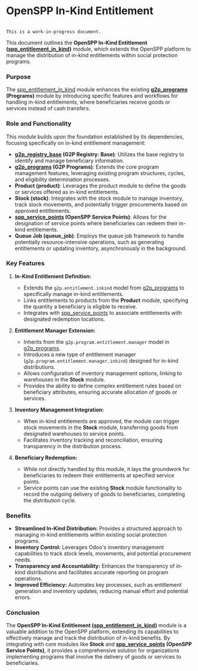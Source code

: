# OpenSPP In-Kind Entitlement

```{warning}

This is a work-in-progress document.
```

This document outlines the **OpenSPP In-Kind Entitlement ([spp_entitlement_in_kind](spp_entitlement_in_kind))** module, which extends the OpenSPP platform to manage the distribution of in-kind entitlements within social protection programs. 

### Purpose

The [spp_entitlement_in_kind](spp_entitlement_in_kind) module enhances the existing **[g2p_programs](g2p_programs)  (Programs)** module by introducing specific features and workflows for handling in-kind entitlements, where beneficiaries receive goods or services instead of cash transfers. 

### Role and Functionality 

This module builds upon the foundation established by its dependencies, focusing specifically on in-kind entitlement management:

* **[g2p_registry_base](g2p_registry_base) (G2P Registry: Base)**: Utilizes the base registry to identify and manage beneficiary information.
* **[g2p_programs](g2p_programs) (G2P Programs)**:  Extends the core program management features, leveraging existing program structures, cycles, and eligibility determination processes.
* **Product (product)**: Leverages the product module to define the goods or services offered as in-kind entitlements. 
* **Stock (stock)**: Integrates with the stock module to manage inventory, track stock movements, and potentially trigger procurements based on approved entitlements. 
* **[spp_service_points](spp_service_points) (OpenSPP Service Points)**: Allows for the designation of service points where beneficiaries can redeem their in-kind entitlements. 
* **Queue Job (queue_job)**: Employs the queue job framework to handle potentially resource-intensive operations, such as generating entitlements or updating inventory, asynchronously in the background.

### Key Features

1. **In-Kind Entitlement Definition:**
    * Extends the `g2p.entitlement.inkind` model from [g2p_programs](g2p_programs) to specifically manage in-kind entitlements.
    * Links entitlements to products from the **Product** module, specifying the quantity a beneficiary is eligible to receive.
    * Integrates with [spp_service_points](spp_service_points) to associate entitlements with designated redemption locations.

2. **Entitlement Manager Extension:**
    * Inherits from the `g2p.program.entitlement.manager` model in [g2p_programs](g2p_programs).
    * Introduces a new type of entitlement manager (`g2p.program.entitlement.manager.inkind`) designed for in-kind distributions. 
    * Allows configuration of inventory management options, linking to warehouses in the **Stock** module.
    * Provides the ability to define complex entitlement rules based on beneficiary attributes, ensuring accurate allocation of goods or services. 

3. **Inventory Management Integration:**
    * When in-kind entitlements are approved, the module can trigger stock movements in the **Stock** module, transferring goods from designated warehouses to service points. 
    * Facilitates inventory tracking and reconciliation, ensuring transparency in the distribution process.

4. **Beneficiary Redemption:**
    * While not directly handled by this module, it lays the groundwork for beneficiaries to redeem their entitlements at specified service points. 
    * Service points can use the existing **Stock** module functionality to record the outgoing delivery of goods to beneficiaries, completing the distribution cycle. 

### Benefits

* **Streamlined In-Kind Distribution:** Provides a structured approach to managing in-kind entitlements within existing social protection programs.
* **Inventory Control:** Leverages Odoo's inventory management capabilities to track stock levels, movements, and potential procurement needs.
* **Transparency and Accountability:** Enhances the transparency of in-kind distributions and facilitates accurate reporting on program operations. 
* **Improved Efficiency:** Automates key processes, such as entitlement generation and inventory updates, reducing manual effort and potential errors. 

### Conclusion

The **OpenSPP In-Kind Entitlement ([spp_entitlement_in_kind](spp_entitlement_in_kind))** module is a valuable addition to the OpenSPP platform, extending its capabilities to effectively manage and track the distribution of in-kind benefits. By integrating with core modules like **Stock** and **[spp_service_points](spp_service_points) (OpenSPP Service Points)**, it provides a comprehensive solution for organizations implementing programs that involve the delivery of goods or services to beneficiaries. 
